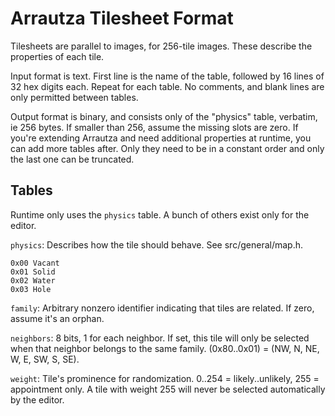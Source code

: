 # Arrautza Tilesheet Format

Tilesheets are parallel to images, for 256-tile images.
These describe the properties of each tile.

Input format is text.
First line is the name of the table, followed by 16 lines of 32 hex digits each.
Repeat for each table.
No comments, and blank lines are only permitted between tables.

Output format is binary, and consists only of the "physics" table, verbatim, ie 256 bytes.
If smaller than 256, assume the missing slots are zero.
If you're extending Arrautza and need additional properties at runtime, you can add more tables after.
Only they need to be in a constant order and only the last one can be truncated.

## Tables

Runtime only uses the `physics` table. A bunch of others exist only for the editor.

`physics`: Describes how the tile should behave.
See src/general/map.h.
```
0x00 Vacant
0x01 Solid
0x02 Water
0x03 Hole
```

`family`: Arbitrary nonzero identifier indicating that tiles are related.
If zero, assume it's an orphan.

`neighbors`: 8 bits, 1 for each neighbor.
If set, this tile will only be selected when that neighbor belongs to the same family.
(0x80..0x01) = (NW, N, NE, W, E, SW, S, SE).

`weight`: Tile's prominence for randomization. 0..254 = likely..unlikely, 255 = appointment only.
A tile with weight 255 will never be selected automatically by the editor.
